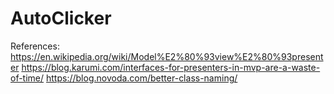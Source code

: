 # AutoClicker

References:
https://en.wikipedia.org/wiki/Model%E2%80%93view%E2%80%93presenter
https://blog.karumi.com/interfaces-for-presenters-in-mvp-are-a-waste-of-time/
https://blog.novoda.com/better-class-naming/
